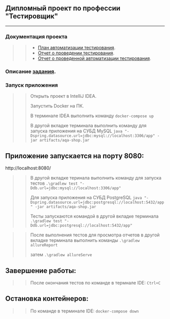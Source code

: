 ## Дипломный проект по профессии "Тестировщик"
---------------------------------------------
### Документация проекта
>> - [План автоматизации тестирования](https://github.com/Anastasiia86/QA-DIPLOMA/blob/main/docs/Plan.md).
>> - [Отчет о проведении тестирования](https://github.com/Anastasiia86/QA-DIPLOMA/blob/main/docs/Report.md).
>> - [Отчет о проведенной автоматизации тестирования](https://github.com/Anastasiia86/QA-DIPLOMA/blob/main/docs/Summary.md).

### Описание [задания](https://github.com/netology-code/qa-diploma).


### Запуск приложения
>> Открыть проект в IntelliJ IDEA.
>> 
>> Запустить Docker на ПК.
>> 
>> В терминале IDEA выполнить команду
`docker-compose up`
>>
>> В другой вкладке терминала выполнить команду для запуска приложения на СУБД MySQL
`java "-Dspring.datasource.url=jdbc:mysql://localhost:3306/app" -jar artifacts/aqa-shop.jar`
>>
## Приложение запускается на порту 8080:
 http://localhost:8080/

>> В другой вкладке теринала выполнить команду для запуска тестов
`.\gradlew test "-Ddb.url=jdbc:mysql://localhost:3306/app"`
>>
>> Для запуска приложения на СУБД PostgreSQL
`java "-Dspring.datasource.url=jdbc:postgresql://localhost:5432/app" -jar artifacts/aqa-shop.jar`
>>
>> Тесты запускаются командой в другой вкладке терминала
`.\gradlew test "-Ddb.url=jdbc:postgresql://localhost:5432/app"`

>> После выполнения тестов для просмотра отчетов в другой вкладке терминала выполнить команды
`.\gradlew allureReport`
>>
>> затем
`.\gradlew allureServe `
>>
## Завершение работы:
>>
>>После окончания тестов по команде в термнале IDE:
`Ctrl+C`
>>
## Остановка контейнеров:
>>
>>По команде в терминале IDE:
`docker-compose down`
>>